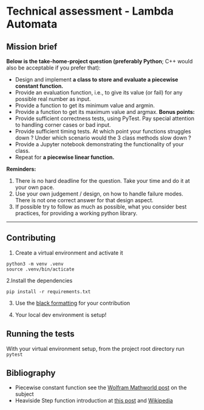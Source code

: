# Technical assessment - Lambda Automata 

## Mission brief 

**Below is the take-home-project question (preferably Python**; C++ would also be acceptable if you prefer that):

- Design and implement **a class to store and evaluate a piecewise constant function.**
- Provide an evaluation function, i.e., to give its value (or fail) for any possible real number as input.
- Provide a function to get its minimum value and argmin.
- Provide a function to get its maximum value and argmax.
**Bonus points:**
- Provide sufficient correctness tests, using PyTest. Pay special attention to handling corner cases or bad input.
- Provide sufficient timing tests. At which point your functions struggles down ? Under which scenario would the 3 class methods slow down ?
- Provide a Jupyter notebook demonstrating the functionality of your class.
- Repeat for **a piecewise linear function.**

**Reminders:**
1. There is no hard deadline for the question. Take your time and do it at your own pace.
2. Use your own judgement / design, on how to handle failure modes. There is not one correct answer for that design aspect.
3. If possible try to follow as much as possible, what you consider best practices, for providing a working python library.

----------

## Contributing
1. Create a virtual environment and activate it
```shell
python3 -m venv .venv
source .venv/bin/acticate
```

2.Install the dependencies
```shell
pip install -r requirements.txt
```

3. Use the [black formatting](https://pypi.org/project/black/) for your contribution 

4. Your local dev environment is setup!

## Running the tests

With your virtual environment setup, from the project root directory run `pytest`

## Bibliography

- Piecewise constant function see the [Wolfram Mathworld post](https://mathworld.wolfram.com/PiecewiseConstantFunction.html) on the subject
- Heaviside Step function introduction at [this post](https://mathworld.wolfram.com/HeavisideStepFunction.html) and [Wikipedia](https://en.wikipedia.org/wiki/Heaviside_step_function)